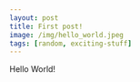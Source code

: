 ```yaml
---
layout: post
title: First post!
image: /img/hello_world.jpeg
tags: [random, exciting-stuff]
---
```


Hello World!